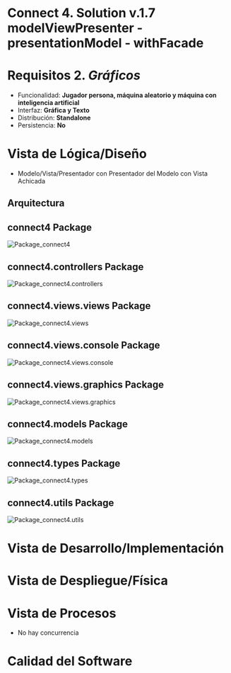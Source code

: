 # Connect 4. Solution v.1.7 modelViewPresenter - presentationModel - withFacade

# Requisitos 2. *Gráficos*

* Funcionalidad: **Jugador persona, máquina aleatorio y máquina con inteligencia artificial**
* Interfaz: **Gráfica y Texto**
* Distribución: **Standalone**
* Persistencia: **No**

# Vista de Lógica/Diseño

  - Modelo/Vista/Presentador con Presentador del Modelo con Vista Achicada

## Arquitectura

## connect4 Package

![Package_connect4](../out/connect4/Docs/diagrams/src/packages/connect4.connect4/connect4.connect4.svg)

## connect4.controllers Package

![Package_connect4.controllers](../out/connect4/Docs/diagrams/src/packages/connect4.connect4.controllers/connect4.connect4.controllers.svg)


## connect4.views.views Package

![Package_connect4.views](../out/connect4/Docs/diagrams/src/packages/connect4.connect4.views/connect4.connect4.views.svg)

## connect4.views.console Package

![Package_connect4.views.console](../out/connect4/Docs/diagrams/src/packages/connect4.connect4.views.console/connect4.connect4.console.console.svg)


## connect4.views.graphics Package

![Package_connect4.views.graphics](../out/connect4/Docs/diagrams/src/packages/connect4.connect4.views.graphics/connect4.connect4.views.graphics.svg)

## connect4.models Package

![Package_connect4.models](../out/connect4/Docs/diagrams/src/packages/connect4.connect4.models/connect4.connect4.models.svg)

## connect4.types Package

![Package_connect4.types](../out/connect4/Docs/diagrams/src/packages/connect4.connect4.types/connect4.connect4.types.svg)

## connect4.utils Package

![Package_connect4.utils](../out/connect4/Docs/diagrams/src/packages/connect4.utils/utils.svg)

# Vista de Desarrollo/Implementación

# Vista de Despliegue/Física

# Vista de Procesos

- No hay concurrencia

# Calidad del Software


